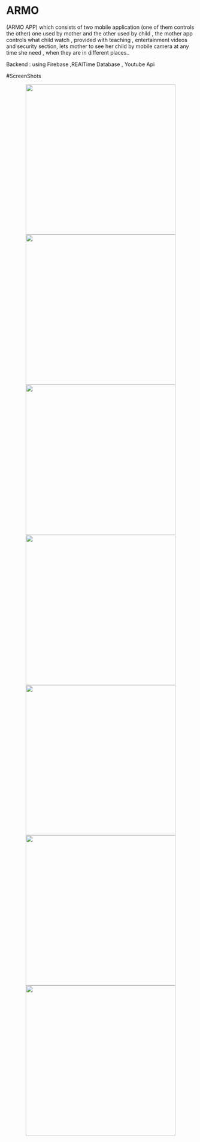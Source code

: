 # ARMO
(ARMO APP) which consists of two mobile application 
(one of them controls the other) one used by mother and the other used by child ,
the mother app controls what child watch , provided with teaching , entertainment videos and security section,
lets mother to see her child by mobile camera at any time she need , when they are in different places.. 

Backend :
using Firebase ,REAlTime Database , Youtube Api



#ScreenShots



<div align="center">
    <img src="WhatsApp Image 2019-09-18 at 5.06.59 PM.jpeg" width="400px"</img>  
</div>

<div align="center">
    <img src="WhatsApp Image 2019-09-18 at 5.06.59 PM(1).jpeg" width="400px"</img>  
</div>

<div align="center">
    <img src="WhatsApp Image 2019-09-18 at 5.06.59 PM(2).jpeg" width="400px"</img>  
</div>

<div align="center">
    <img src="WhatsApp Image 2019-09-18 at 5.06.59 PM(3).jpeg" width="400px"</img>  
</div>

<div align="center">
    <img src="WhatsApp Image 2019-09-18 at 5.07.00 PM(1).jpeg" width="400px"</img>  
</div>


<div align="center">
    <img src="WhatsApp Image 2019-09-18 at 5.07.00 PM(2).jpeg
" width="400px"</img>  
</div>

<div align="center">
    <img src="WhatsApp Image 2019-09-18 at 5.07.00 PM.jpeg" width="400px"</img>  
</div>
